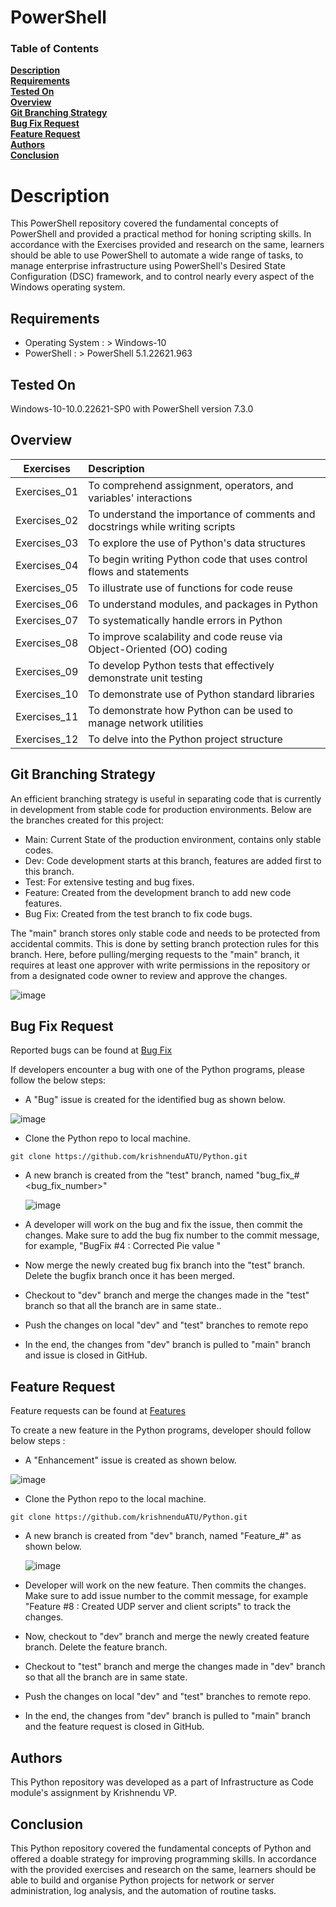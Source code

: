# PowerShell

### Table of Contents
**[Description](#description)**<br>
**[Requirements](#requirements)**<br>
**[Tested On](#tested-on)**<br>
**[Overview](#overview)**<br>
**[Git Branching Strategy](#git-branching-strategy)**<br>
**[Bug Fix Request](#bug-fix-request)**<br>
**[Feature Request](#feature-request)**<br>
**[Authors](#authors)**<br>
**[Conclusion](#conclusion)**<br>

# Description
This PowerShell repository covered the fundamental concepts of PowerShell and provided a practical method for honing scripting skills. In accordance with the Exercises provided and research on the same, learners should be able to use PowerShell to automate a wide range of tasks, to manage enterprise infrastructure using PowerShell's Desired State Configuration (DSC) framework, and to control nearly every aspect of the Windows operating system.

## Requirements
- Operating System : > Windows-10
- PowerShell :  > PowerShell 5.1.22621.963

## Tested On

Windows-10-10.0.22621-SP0 with PowerShell version 7.3.0

## Overview

| Exercises   |      Description     | 
|----------| :---------------|
| Exercises_01 | To comprehend assignment, operators, and variables' interactions   | 
| Exercises_02 | To understand the importance of comments and docstrings while writing scripts   | 
| Exercises_03 | To explore the use of Python's data structures |
| Exercises_04 | To begin writing Python code that uses control flows and statements  | 
| Exercises_05 | To illustrate use of functions for code reuse | 
| Exercises_06 | To understand modules, and packages in Python| 
| Exercises_07 | To systematically handle errors in Python |
| Exercises_08 | To improve scalability and code reuse via Object-Oriented (OO) coding | 
| Exercises_09 | To develop Python tests that effectively demonstrate unit testing | 
| Exercises_10 | To demonstrate use of Python standard libraries  |
| Exercises_11 | To demonstrate how Python can be used to manage network utilities  | 
| Exercises_12 | To delve into the Python project structure  | 

## Git Branching Strategy

An efficient branching strategy is useful in separating code that is currently in development from stable code for production environments. Below are the branches created for this project:

- Main: Current State of the production environment, contains only stable codes.
- Dev: Code development starts at this branch, features are added first to this branch.
- Test:  For extensive testing and bug fixes.
- Feature: Created from the development branch to add new code features.
- Bug Fix: Created from the test branch to fix code bugs.

The "main" branch stores only stable code and needs to be protected from accidental commits. This is done by setting branch protection rules for this branch. Here, before pulling/merging requests to the "main" branch, it requires at least one approver with write permissions in the repository or from a designated code owner to review and approve the changes.

![image](https://user-images.githubusercontent.com/119352610/209552683-8e19d791-8e86-4ff9-9212-3cecc11ce98a.png)


## Bug Fix Request

Reported bugs can be found at [Bug Fix](https://github.com/krishnenduATU/Python/issues?q=is%3Aissue+is%3Aclosed+label%3Abug)  

If developers encounter a bug with one of the Python programs, please follow the below steps:
- A "Bug" issue is created for the identified bug as shown below.

![image](https://user-images.githubusercontent.com/119352610/209512161-854ed88e-c16c-474d-b11d-da1ad1154951.png)

- Clone the Python repo to local machine.
```
git clone https://github.com/krishnenduATU/Python.git
``` 

- A new branch is created from the "test" branch, named "bug_fix_#<bug_fix_number>"
  
  ![image](https://user-images.githubusercontent.com/119352610/209512959-1c818968-b75a-4623-8da4-0d8ba7fb0074.png)

- A developer will work on the bug and fix the issue, then commit the changes. Make sure to add the bug fix number to the commit message, for example, "BugFix #4 : Corrected Pie value "
- Now merge the newly created bug fix branch into the "test" branch. Delete the bugfix branch once it has been merged.
- Checkout to "dev" branch and merge the changes made in the "test" branch so that all the branch are in same state..
- Push the changes on local "dev" and "test" branches to remote repo 
- In the end, the changes from "dev" branch is pulled to "main" branch and issue is closed in GitHub.
 
## Feature Request

Feature requests can be found at [Features](https://github.com/krishnenduATU/Python/issues?q=is%3Aissue+is%3Aclosed+label%3Aenhancement+)

To create a new feature in the Python programs, developer should follow below steps :

- A "Enhancement" issue is created as shown below.

![image](https://user-images.githubusercontent.com/119352610/209514336-9782f35b-9747-4cbf-8f4e-07a7eddee361.png)

- Clone the Python repo to the local machine.
```
git clone https://github.com/krishnenduATU/Python.git
``` 

- A new branch is created from "dev" branch, named "Feature_#<issue number>" as shown below.  

  ![image](https://user-images.githubusercontent.com/119352610/209512959-1c818968-b75a-4623-8da4-0d8ba7fb0074.png)
  
- Developer will work on the new feature. Then commits the changes. Make sure to add issue number to the commit message, for example "Feature #8 : Created UDP server and client scripts" to track the changes.
- Now, checkout to "dev" branch and merge the newly created feature branch. Delete the feature branch.
- Checkout to "test" branch and merge the changes made in "dev" branch so that all the branch are in same state.
- Push the changes on local "dev" and "test" branches to remote repo.
- In the end, the changes from "dev" branch is pulled to "main" branch and the feature request is closed in GitHub.

## Authors

This Python repository was developed as a part of Infrastructure as Code module's assignment by Krishnendu VP.  

## Conclusion

This Python repository covered the fundamental concepts of Python and offered a doable strategy for improving programming skills. In accordance with the provided exercises and research on the same, learners should be able to build and organise Python projects for network or server administration, log analysis, and the automation of routine tasks.


